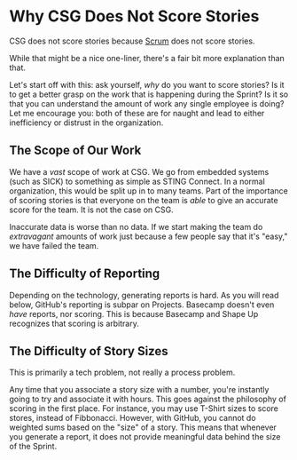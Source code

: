 # Why CSG Does Not Score Stories

CSG does not score stories because [Scrum](https://scrumguides.org/scrum-guide.html) does not score stories.

While that might be a nice one-liner, there's a fair bit more explanation than that.

Let's start off with this: ask yourself, *why* do you want to score stories? Is it to get a better grasp on the work that is happening during the Sprint? Is it so that you can understand the amount of work any single employee is doing? Let me encourage you: both of these are for naught and lead to either inefficiency or distrust in the organization.

## The Scope of Our Work

We have a *vast* scope of work at CSG. We go from embedded systems (such as SICK) to something as simple as STING Connect. In a normal organization, this would be split up in to many teams. Part of the importance of scoring stories is that everyone on the team is *able* to give an accurate score for the team. It is not the case on CSG.

Inaccurate data is worse than no data. If we start making the team do *extravagant* amounts of work just because a few people say that it's "easy," we have failed the team.

## The Difficulty of Reporting

Depending on the technology, generating reports is hard. As you will read below, GitHub's reporting is subpar on Projects. Basecamp doesn't even *have* reports, nor scoring. This is because Basecamp and Shape Up recognizes that scoring is arbitrary.

## The Difficulty of Story Sizes

This is primarily a tech problem, not really a process problem.

Any time that you associate a story size with a number, you're instantly going to try and associate it with hours. This goes against the philosophy of scoring in the first place. For instance, you may use T-Shirt sizes to score stores, instead of Fibbonacci. However, with GitHub, you cannot do weighted sums based on the "size" of a story. This means that whenever you generate a report, it does not provide meaningful data behind the size of the Sprint.